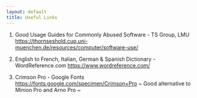 ```yaml
---
layout: default
title: Useful Links
---
```


1. Good Usage Guides for Commonly Abused Software - TS Group, LMU
https://thornseshold.cup.uni-muenchen.de/resources/computer/software-use/

2. English to French, Italian, German & Spanish Dictionary - WordReference.com
https://www.wordreference.com/

3. Crimson Pro - Google Fonts
https://fonts.google.com/specimen/Crimson+Pro
~ Good alternative to Minion Pro and Arno Pro ~